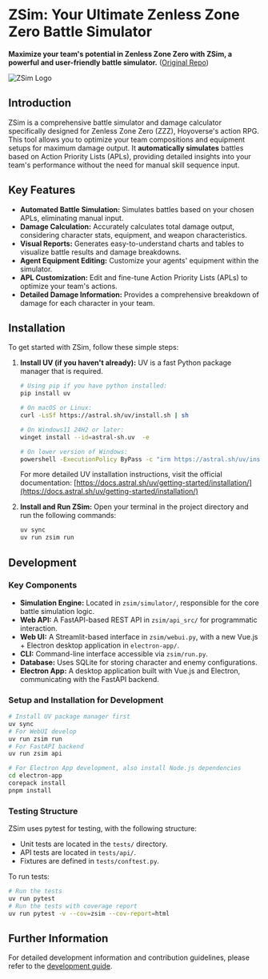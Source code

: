 # ZSim: Your Ultimate Zenless Zone Zero Battle Simulator

**Maximize your team's potential in Zenless Zone Zero with ZSim, a powerful and user-friendly battle simulator.** ([Original Repo](https://github.com/ZZZSimulator/ZSim))

![ZSim Logo](docs/img/横板logo成图.png)

## Introduction

ZSim is a comprehensive battle simulator and damage calculator specifically designed for Zenless Zone Zero (ZZZ), Hoyoverse's action RPG. This tool allows you to optimize your team compositions and equipment setups for maximum damage output.  It **automatically simulates** battles based on Action Priority Lists (APLs), providing detailed insights into your team's performance without the need for manual skill sequence input.

## Key Features

*   **Automated Battle Simulation:**  Simulates battles based on your chosen APLs, eliminating manual input.
*   **Damage Calculation:** Accurately calculates total damage output, considering character stats, equipment, and weapon characteristics.
*   **Visual Reports:** Generates easy-to-understand charts and tables to visualize battle results and damage breakdowns.
*   **Agent Equipment Editing:** Customize your agents' equipment within the simulator.
*   **APL Customization:**  Edit and fine-tune Action Priority Lists (APLs) to optimize your team's actions.
*   **Detailed Damage Information:** Provides a comprehensive breakdown of damage for each character in your team.

## Installation

To get started with ZSim, follow these simple steps:

1.  **Install UV (if you haven't already):**  UV is a fast Python package manager that is required.

    ```bash
    # Using pip if you have python installed:
    pip install uv
    ```

    ```bash
    # On macOS or Linux:
    curl -LsSf https://astral.sh/uv/install.sh | sh
    ```

    ```bash
    # On Windows11 24H2 or later:
    winget install --id=astral-sh.uv  -e
    ```

    ```bash
    # On lower version of Windows:
    powershell -ExecutionPolicy ByPass -c "irm https://astral.sh/uv/install.ps1 | iex"
    ```

    For more detailed UV installation instructions, visit the official documentation: [https://docs.astral.sh/uv/getting-started/installation/](https://docs.astral.sh/uv/getting-started/installation/)

2.  **Install and Run ZSim:** Open your terminal in the project directory and run the following commands:

    ```bash
    uv sync
    uv run zsim run
    ```

## Development

### Key Components

*   **Simulation Engine:** Located in `zsim/simulator/`, responsible for the core battle simulation logic.
*   **Web API:** A FastAPI-based REST API in `zsim/api_src/` for programmatic interaction.
*   **Web UI:** A Streamlit-based interface in `zsim/webui.py`, with a new Vue.js + Electron desktop application in `electron-app/`.
*   **CLI:** Command-line interface accessible via `zsim/run.py`.
*   **Database:** Uses SQLite for storing character and enemy configurations.
*   **Electron App:** A desktop application built with Vue.js and Electron, communicating with the FastAPI backend.

### Setup and Installation for Development

```bash
# Install UV package manager first
uv sync
# For WebUI develop
uv run zsim run 
# For FastAPI backend
uv run zsim api

# For Electron App development, also install Node.js dependencies
cd electron-app
corepack install
pnpm install
```

### Testing Structure

ZSim uses pytest for testing, with the following structure:

*   Unit tests are located in the `tests/` directory.
*   API tests are located in `tests/api/`.
*   Fixtures are defined in `tests/conftest.py`.

To run tests:

```bash
# Run the tests
uv run pytest
# Run the tests with coverage report
uv run pytest -v --cov=zsim --cov-report=html
```

## Further Information

For detailed development information and contribution guidelines, please refer to the [development guide](https://github.com/ZZZSimulator/ZSim/wiki/%E8%B4%A1%E7%8C%AE%E6%8C%87%E5%8D%97-Develop-Guide).